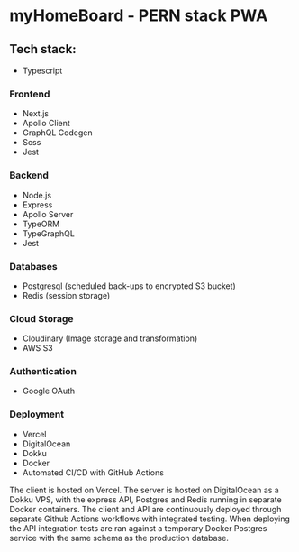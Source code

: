 # myHomeBoard - PERN stack PWA

## Tech stack:

- Typescript

### Frontend

- Next.js
- Apollo Client
- GraphQL Codegen
- Scss
- Jest

### Backend

- Node.js
- Express
- Apollo Server
- TypeORM
- TypeGraphQL
- Jest

### Databases

- Postgresql (scheduled back-ups to encrypted S3 bucket)
- Redis (session storage)

### Cloud Storage

- Cloudinary (Image storage and transformation)
- AWS S3

### Authentication

- Google OAuth

### Deployment

- Vercel
- DigitalOcean
- Dokku
- Docker
- Automated CI/CD with GitHub Actions

The client is hosted on Vercel. The server is hosted on DigitalOcean as a Dokku VPS, with the express API, Postgres and Redis running in separate Docker containers.
The client and API are continuously deployed through separate Github Actions workflows with integrated testing. When deploying the API integration tests are ran against a temporary Docker Postgres service with the same schema as the production database.
